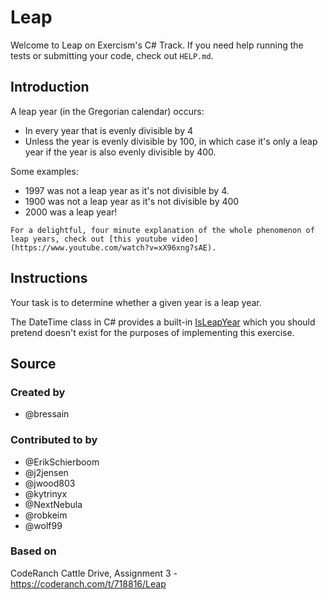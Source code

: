 # Leap

Welcome to Leap on Exercism's C# Track.
If you need help running the tests or submitting your code, check out `HELP.md`.

## Introduction

A leap year (in the Gregorian calendar) occurs:

- In every year that is evenly divisible by 4
- Unless the year is evenly divisible by 100, in which case it's only a leap year if the year is also evenly divisible by 400.

Some examples:

- 1997 was not a leap year as it's not divisible by 4.
- 1900 was not a leap year as it's not divisible by 400
- 2000 was a leap year!

~~~~exercism/note
For a delightful, four minute explanation of the whole phenomenon of leap years, check out [this youtube video](https://www.youtube.com/watch?v=xX96xng7sAE).
~~~~

## Instructions

Your task is to determine whether a given year is a leap year.

The DateTime class in C# provides a built-in [IsLeapYear](https://docs.microsoft.com/en-us/dotnet/api/system.datetime.isleapyear)
which you should pretend doesn't exist for the purposes of implementing this exercise.

## Source

### Created by

- @bressain

### Contributed to by

- @ErikSchierboom
- @j2jensen
- @jwood803
- @kytrinyx
- @NextNebula
- @robkeim
- @wolf99

### Based on

CodeRanch Cattle Drive, Assignment 3 - https://coderanch.com/t/718816/Leap
